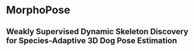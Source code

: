 # MorphoPose
## Weakly Supervised Dynamic Skeleton Discovery for Species-Adaptive 3D Dog Pose Estimation
